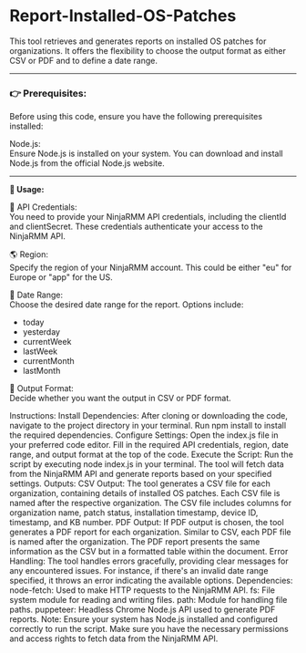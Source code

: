 # Report-Installed-OS-Patches
This tool retrieves and generates reports on installed OS patches for organizations. It offers the flexibility to choose the output format as either CSV or PDF and to define a date range.

----------------------------------------------------------------------

<h3>👉 Prerequisites: </h3>
Before using this code, ensure you have the following prerequisites installed:
</br>


Node.js: </br>
Ensure Node.js is installed on your system. You can download and install Node.js from the official Node.js website.

----------------------------------------------------------------------

**🚀 Usage:**

🔑 API Credentials: <br>
You need to provide your NinjaRMM API credentials, including the clientId and clientSecret. These credentials authenticate your access to the NinjaRMM API.

🌎 Region: <br>
Specify the region of your NinjaRMM account. This could be either "eu" for Europe or "app" for the US.

📅 Date Range: <br>
Choose the desired date range for the report. Options include:
- today
- yesterday
- currentWeek
- lastWeek
- currentMonth
- lastMonth

💾 Output Format: <br>
Decide whether you want the output in CSV or PDF format.

Instructions:
Install Dependencies:
After cloning or downloading the code, navigate to the project directory in your terminal.
Run npm install to install the required dependencies.
Configure Settings:
Open the index.js file in your preferred code editor.
Fill in the required API credentials, region, date range, and output format at the top of the code.
Execute the Script:
Run the script by executing node index.js in your terminal.
The tool will fetch data from the NinjaRMM API and generate reports based on your specified settings.
Outputs:
CSV Output: The tool generates a CSV file for each organization, containing details of installed OS patches.
Each CSV file is named after the respective organization.
The CSV file includes columns for organization name, patch status, installation timestamp, device ID, timestamp, and KB number.
PDF Output: If PDF output is chosen, the tool generates a PDF report for each organization.
Similar to CSV, each PDF file is named after the organization.
The PDF report presents the same information as the CSV but in a formatted table within the document.
Error Handling:
The tool handles errors gracefully, providing clear messages for any encountered issues.
For instance, if there's an invalid date range specified, it throws an error indicating the available options.
Dependencies:
node-fetch: Used to make HTTP requests to the NinjaRMM API.
fs: File system module for reading and writing files.
path: Module for handling file paths.
puppeteer: Headless Chrome Node.js API used to generate PDF reports.
Note:
Ensure your system has Node.js installed and configured correctly to run the script.
Make sure you have the necessary permissions and access rights to fetch data from the NinjaRMM API.

